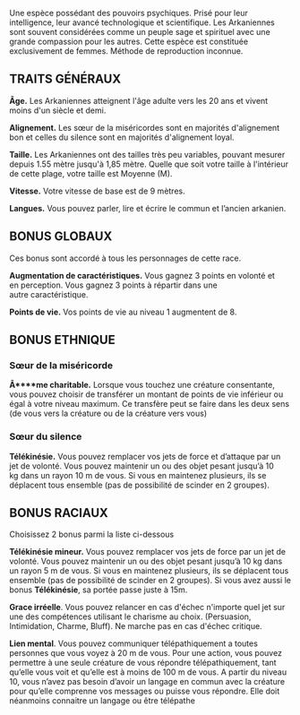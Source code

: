 Une espèce possédant des pouvoirs psychiques. Prisé pour leur intelligence, leur avancé technologique et scientifique. Les Arkaniennes sont souvent considérées comme un peuple sage et spirituel avec une grande compassion pour les autres. Cette espèce est constituée exclusivement de femmes. Méthode de reproduction inconnue.

## TRAITS GÉNÉRAUX

**Âge.** Les Arkaniennes atteignent l'âge adulte vers les 20 ans et vivent moins d'un siècle et demi.

**Alignement.** Les sœur de la miséricordes sont en majorités d'alignement bon et celles du silence sont en majorités d'alignement loyal.

**Taille.** Les Arkaniennes ont des tailles très peu variables, pouvant mesurer depuis 1.55 mètre jusqu'à 1,85 mètre. Quelle que soit votre taille à l'intérieur de cette plage, votre taille est Moyenne (M).

**Vitesse.** Votre vitesse de base est de 9 mètres.

**Langues.** Vous pouvez parler, lire et écrire le commun et l’ancien arkanien.

## BONUS GLOBAUX

Ces bonus sont accordé à tous les personnages de cette race.

**Augmentation de caractéristiques.** Vous gagnez 3 points en volonté et en perception. Vous gagnez 3 points à répartir dans une autre caractéristique.

**Points de vie.** Vos points de vie au niveau 1 augmentent de 8.

## BONUS ETHNIQUE

### Sœur de la miséricorde

**Â****me charitable.** Lorsque vous touchez une créature consentante, vous pouvez choisir de transférer un montant de points de vie inférieur ou égal à votre niveau maximum. Ce transfère peut se faire dans les deux sens (de vous vers la créature ou de la créature vers vous)

### Sœur du silence

**Télékinésie.** Vous pouvez remplacer vos jets de force et d’attaque par un jet de volonté. Vous pouvez maintenir un ou des objet pesant jusqu’à 10 kg dans un rayon 10 m de vous. Si vous en maintenez plusieurs, ils se déplacent tous ensemble (pas de possibilité de scinder en 2 groupes).

## BONUS RACIAUX

Choisissez 2 bonus parmi la liste ci-dessous

**Télékinésie mineur.** Vous pouvez remplacer vos jets de force par un jet de volonté. Vous pouvez maintenir un ou des objet pesant jusqu’à 10 kg dans un rayon 5 m de vous. Si vous en maintenez plusieurs, ils se déplacent tous ensemble (pas de possibilité de scinder en 2 groupes). Si vous avez aussi le bonus **Télékinésie**, sa portée passe juste à 15m.

**Grace irréelle**. Vous pouvez relancer en cas d'échec n'importe quel jet sur une des compétences utilisant le charisme au choix. (Persuasion, Intimidation, Charme, Bluff). Ne marche pas en cas d'échec critique.

**Lien mental**. Vous pouvez communiquer télépathiquement a toutes personnes que vous voyez à 20 m de vous. Pour une action, vous pouvez permettre à une seule créature de vous répondre télépathiquement, tant qu’elle vous voit et qu’elle est à moins de 100 m de vous. A partir du niveau 10, vous n’avez pas besoin d’avoir un langage en commun avec la créature pour qu’elle comprenne vos messages ou puisse vous répondre. Elle doit néanmoins connaitre un langage ou être télépathe
